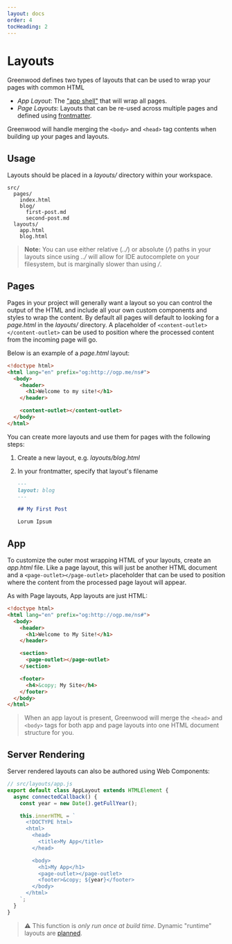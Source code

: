 ```yaml
---
layout: docs
order: 4
tocHeading: 2
---
```


# Layouts

Greenwood defines two types of layouts that can be used to wrap your pages with common HTML

- _App Layout_: The ["app shell"](https://developers.google.com/web/fundamentals/architecture/app-shell) that will wrap all pages.
- _Page Layouts_: Layouts that can be re-used across multiple pages and defined using [frontmatter](/docs/resources/markdown/#frontmatter).

Greenwood will handle merging the `<body>` and `<head>` tag contents when building up your pages and layouts.

## Usage

Layouts should be placed in a _layouts/_ directory within your workspace.

```shell
src/
  pages/
    index.html
    blog/
      first-post.md
      second-post.md
  layouts/
    app.html
    blog.html
```

> **Note:** You can use either relative (_../_) or absolute (_/_) paths in your layouts since using _../_ will allow for IDE autocomplete on your filesystem, but is marginally slower than using _/_.

## Pages

Pages in your project will generally want a layout so you can control the output of the HTML and include all your own custom components and styles to wrap the content. By default all pages will default to looking for a _page.html_ in the _layouts/_ directory. A placeholder of `<content-outlet></content-outlet>` can be used to position where the processed content from the incoming page will go.

Below is an example of a _page.html_ layout:

```html
<!doctype html>
<html lang="en" prefix="og:http://ogp.me/ns#">
  <body>
    <header>
      <h1>Welcome to my site!</h1>
    </header>

    <content-outlet></content-outlet>
  </body>
</html>
```

You can create more layouts and use them for pages with the following steps:

1. Create a new layout, e.g. _layouts/blog.html_
1. In your frontmatter, specify that layout's filename

   ```md
   ---
   layout: blog
   ---

   ## My First Post

   Lorum Ipsum
   ```

## App

To customize the outer most wrapping HTML of your layouts, create an _app.html_ file. Like a page layout, this will just be another HTML document and a `<page-outlet></page-outlet>` placeholder that can be used to position where the content from the processed page layout will appear.

As with Page layouts, App layouts are just HTML:

```html
<!doctype html>
<html lang="en" prefix="og:http://ogp.me/ns#">
  <body>
    <header>
      <h1>Welcome to My Site!</h1>
    </header>

    <section>
      <page-outlet></page-outlet>
    </section>

    <footer>
      <h4>&copy; My Site</h4>
    </footer>
  </body>
</html>
```

> When an app layout is present, Greenwood will merge the `<head>` and `<body>` tags for both app and page layouts into one HTML document structure for you.

## Server Rendering

Server rendered layouts can also be authored using Web Components:

```js
// src/layouts/app.js
export default class AppLayout extends HTMLElement {
  async connectedCallback() {
    const year = new Date().getFullYear();

    this.innerHTML = `
      <!DOCTYPE html>
      <html>
        <head>
          <title>My App</title>
        </head>

        <body>
          <h1>My App</h1>
          <page-outlet></page-outlet>
          <footer>&copy; ${year}</footer>
        </body>
      </html>
    `;
  }
}
```

> ⚠ This function is _only run once at build time_. Dynamic "runtime" layouts are [planned](https://github.com/ProjectEvergreen/greenwood/issues/1248).
